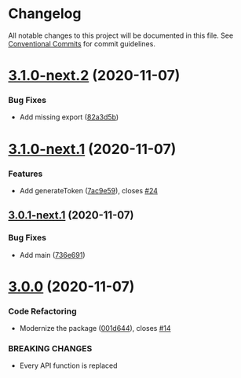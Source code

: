 # Changelog

All notable changes to this project will be documented in this file. See
[Conventional Commits](https://conventionalcommits.org) for commit guidelines.

# [3.1.0-next.2](https://github.com/Bjerkio/tripletexjs/compare/v3.1.0-next.1...v3.1.0-next.2) (2020-11-07)


### Bug Fixes

* Add missing export ([82a3d5b](https://github.com/Bjerkio/tripletexjs/commit/82a3d5b6f5ec557122fad6177b66998b47d11960))

# [3.1.0-next.1](https://github.com/Bjerkio/tripletexjs/compare/v3.0.1-next.1...v3.1.0-next.1) (2020-11-07)


### Features

* Add generateToken ([7ac9e59](https://github.com/Bjerkio/tripletexjs/commit/7ac9e599de1d29cc0ca56cd3ef0684126c600888)), closes [#24](https://github.com/Bjerkio/tripletexjs/issues/24)

## [3.0.1-next.1](https://github.com/Bjerkio/tripletexjs/compare/v3.0.0...v3.0.1-next.1) (2020-11-07)


### Bug Fixes

* Add main ([736e691](https://github.com/Bjerkio/tripletexjs/commit/736e691b7ab3409cec0aa9b87737edb9a21ef7eb))

# [3.0.0](https://github.com/Bjerkio/tripletexjs/compare/v2.35.9...v3.0.0) (2020-11-07)


### Code Refactoring

* Modernize the package ([001d644](https://github.com/Bjerkio/tripletexjs/commit/001d644ab7a727e7103cf0b69a94e858e17b54eb)), closes [#14](https://github.com/Bjerkio/tripletexjs/issues/14)


### BREAKING CHANGES

* Every API function is replaced

